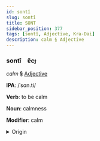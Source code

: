 ```yaml
---
id: sontî
slug: sontî
title: SONT
sidebar_position: 377
tags: [sontî, Adjective, Kra-Dai]
description: calm § Adjective
---
```


### sontî&emsp;<span kind="abugida">ɐ̃cɟ</span>

*calm* **§** [Adjective](../../tags/Adjective)

**IPA**: /ˈsɑn.ti/

**Verb**: to be calm

**Noun**: calmness

**Modifier**: calm

<details>
    <summary>Origin</summary>
    Thai สันติ sǎn-dtì /san˩˩˦.tiʔ˨˩/<br/>
    <em>Kra-Dai Language Family</em>
</details>